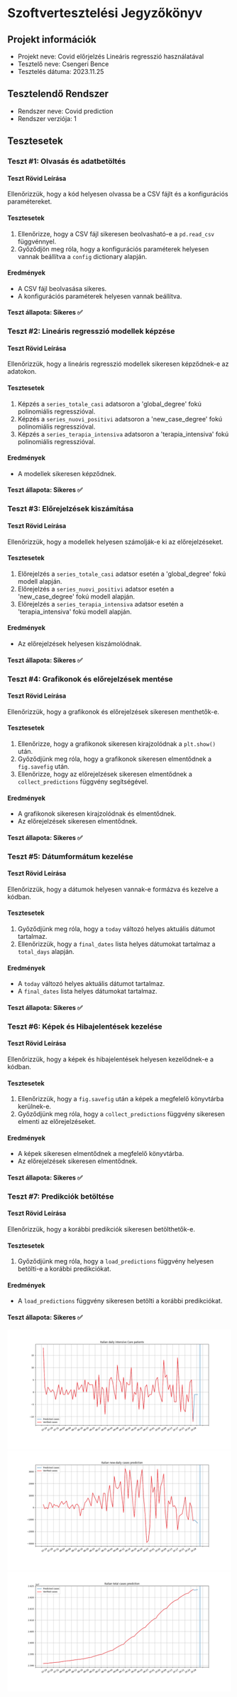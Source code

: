 # Szoftvertesztelési Jegyzőkönyv

## Projekt információk

- Projekt neve: Covid előrjelzés Lineáris regresszió használatával
- Tesztelő neve: Csengeri Bence
- Tesztelés dátuma: 2023.11.25

## Tesztelendő Rendszer

- Rendszer neve: Covid prediction
- Rendszer verziója: 1

## Tesztesetek

### Teszt #1: Olvasás és adatbetöltés

#### Teszt Rövid Leírása
Ellenőrizzük, hogy a kód helyesen olvassa be a CSV fájlt és a konfigurációs paramétereket.

#### Tesztesetek
1. Ellenőrizze, hogy a CSV fájl sikeresen beolvasható-e a `pd.read_csv` függvénnyel.
2. Győződjön meg róla, hogy a konfigurációs paraméterek helyesen vannak beállítva a `config` dictionary alapján.

#### Eredmények
- A CSV fájl beolvasása sikeres.
- A konfigurációs paraméterek helyesen vannak beállítva.

#### Teszt állapota: Sikeres ✅

### Teszt #2: Lineáris regresszió modellek képzése

#### Teszt Rövid Leírása
Ellenőrizzük, hogy a lineáris regresszió modellek sikeresen képződnek-e az adatokon.

#### Tesztesetek
1. Képzés a `series_totale_casi` adatsoron a 'global_degree' fokú polinomiális regresszióval.
2. Képzés a `series_nuovi_positivi` adatsoron a 'new_case_degree' fokú polinomiális regresszióval.
3. Képzés a `series_terapia_intensiva` adatsoron a 'terapia_intensiva' fokú polinomiális regresszióval.

#### Eredmények
- A modellek sikeresen képződnek.

#### Teszt állapota: Sikeres ✅

### Teszt #3: Előrejelzések kiszámítása

#### Teszt Rövid Leírása
Ellenőrizzük, hogy a modellek helyesen számolják-e ki az előrejelzéseket.

#### Tesztesetek
1. Előrejelzés a `series_totale_casi` adatsor esetén a 'global_degree' fokú modell alapján.
2. Előrejelzés a `series_nuovi_positivi` adatsor esetén a 'new_case_degree' fokú modell alapján.
3. Előrejelzés a `series_terapia_intensiva` adatsor esetén a 'terapia_intensiva' fokú modell alapján.

#### Eredmények
- Az előrejelzések helyesen kiszámolódnak.

#### Teszt állapota: Sikeres ✅

### Teszt #4: Grafikonok és előrejelzések mentése

#### Teszt Rövid Leírása
Ellenőrizzük, hogy a grafikonok és előrejelzések sikeresen menthetők-e.

#### Tesztesetek
1. Ellenőrizze, hogy a grafikonok sikeresen kirajzolódnak a `plt.show()` után.
2. Győződjünk meg róla, hogy a grafikonok sikeresen elmentődnek a `fig.savefig` után.
3. Ellenőrizze, hogy az előrejelzések sikeresen elmentődnek a `collect_predictions` függvény segítségével.

#### Eredmények
- A grafikonok sikeresen kirajzolódnak és elmentődnek.
- Az előrejelzések sikeresen elmentődnek.

#### Teszt állapota: Sikeres ✅

### Teszt #5: Dátumformátum kezelése

#### Teszt Rövid Leírása
Ellenőrizzük, hogy a dátumok helyesen vannak-e formázva és kezelve a kódban.

#### Tesztesetek
1. Győződjünk meg róla, hogy a `today` változó helyes aktuális dátumot tartalmaz.
2. Ellenőrizzük, hogy a `final_dates` lista helyes dátumokat tartalmaz a `total_days` alapján.

#### Eredmények
- A `today` változó helyes aktuális dátumot tartalmaz.
- A `final_dates` lista helyes dátumokat tartalmaz.

#### Teszt állapota: Sikeres ✅

### Teszt #6: Képek és Hibajelentések kezelése

#### Teszt Rövid Leírása
Ellenőrizzük, hogy a képek és hibajelentések helyesen kezelődnek-e a kódban.

#### Tesztesetek
1. Ellenőrizzük, hogy a `fig.savefig` után a képek a megfelelő könyvtárba kerülnek-e.
2. Győződjünk meg róla, hogy a `collect_predictions` függvény sikeresen elmenti az előrejelzéseket.

#### Eredmények
- A képek sikeresen elmentődnek a megfelelő könyvtárba.
- Az előrejelzések sikeresen elmentődnek.

#### Teszt állapota: Sikeres ✅

### Teszt #7: Predikciók betöltése

#### Teszt Rövid Leírása
Ellenőrizzük, hogy a korábbi predikciók sikeresen betölthetők-e.

#### Tesztesetek
1. Győződjünk meg róla, hogy a `load_predictions` függvény helyesen betölti-e a korábbi predikciókat.

#### Eredmények
- A `load_predictions` függvény sikeresen betölti a korábbi predikciókat.

#### Teszt állapota: Sikeres ✅

![Intenzív](https://github.com/Buksii/szfmnagy23/blob/main/Test_structure/test_img/ItaliandailyintensiveCarepatients.png)
![Napi új esetszám](https://github.com/Buksii/szfmnagy23/blob/main/Test_structure/test_img/Italiannew-dailycasesprediction.png)
![Teljes olasz esetszám](https://github.com/Buksii/szfmnagy23/blob/main/Test_structure/test_img/Italiantotalcasesprediction.png)

